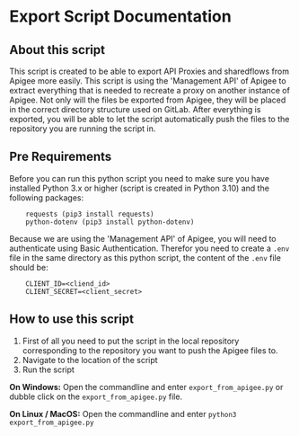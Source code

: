 # Export Script Documentation

## About this script

This script is created to be able to export API Proxies and sharedflows from Apigee more easily. This script is using the 'Management API' of Apigee to extract everything that is needed to recreate a proxy on another instance of Apigee. Not only will the files be exported from Apigee, they will be placed in the correct directory structure used on GitLab. After everything is exported, you will be able to let the script automatically push the files to the repository you are running the script in.

## Pre Requirements

Before you can run this python script you need to make sure you have installed Python 3.x or higher (script is created in Python 3.10) and the following packages:

        requests (pip3 install requests)
        python-dotenv (pip3 install python-dotenv)

Because we are using the 'Management API' of Apigee, you will need to authenticate using Basic Authentication. Therefor you need to create a `.env` file in the same directory as this python script, the content of the `.env` file should be:

        CLIENT_ID=<cliend_id>
        CLIENT_SECRET=<client_secret>

## How to use this script

1) First of all you need to put the script in the local repository corresponding to the repository you want to push the Apigee files to.
2) Navigate to the location of the script
3) Run the script

**On Windows:**
Open the commandline and enter `export_from_apigee.py` or dubble click on the `export_from_apigee.py` file.

**On Linux / MacOS:**
Open the commandline and enter `python3 export_from_apigee.py`

